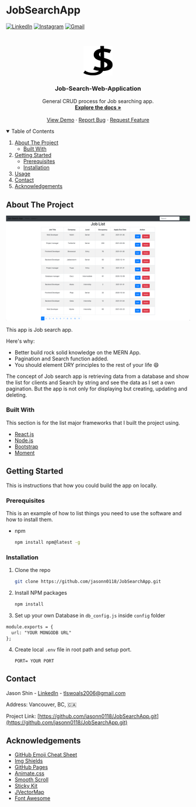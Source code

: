 # JobSearchApp 

<!-- PROJECT SHIELDS -->
<!--
*** I'm using markdown "reference style" links for readability.
*** Reference links are enclosed in brackets [ ] instead of parentheses ( ).
*** See the bottom of this document for the declaration of the reference variables
*** for contributors-url, forks-url, etc. This is an optional, concise syntax you may use.
*** https://www.markdownguide.org/basic-syntax/#reference-style-links
-->
[![LinkedIn][linkedin-shield]][linkedin-url]
[![Instagram][instagram-shield]][instagram-url]
[![Gmail][gmail-shield]](mailto:tlswoals2006@gmail.com?subject=[GitHub]%20Source%20Job%20Search%20App)


<!-- PROJECT LOGO -->
<br />
<p align="center">
  <a href="https://github.com/othneildrew/Best-README-Template">
    <img src="images/Jason_Logo.png" alt="Logo" width="80" height="80">
  </a>

  <h3 align="center">Job-Search-Web-Application</h3>

  <p align="center">
    General CRUD process for Job searching app.
    <br />
    <a href="https://github.com/jasonn0118/JobSearchApp.git"><strong>Explore the docs »</strong></a>
    <br />
    <br />
    <a href="https://github.com/jasonn0118/JobSearchApp.git">View Demo</a>
    ·
    <a href="https://github.com/jasonn0118/JobSearchApp/issues">Report Bug</a>
    ·
    <a href="https://github.com/jasonn0118/JobSearchApp/issues">Request Feature</a>
  </p>
</p>



<!-- TABLE OF CONTENTS -->
<details open="open">
  <summary>Table of Contents</summary>
  <ol>
    <li>
      <a href="#about-the-project">About The Project</a>
      <ul>
        <li><a href="#built-with">Built With</a></li>
      </ul>
    </li>
    <li>
      <a href="#getting-started">Getting Started</a>
      <ul>
        <li><a href="#prerequisites">Prerequisites</a></li>
        <li><a href="#installation">Installation</a></li>
      </ul>
    </li>
    <li><a href="#usage">Usage</a></li>
    <li><a href="#contact">Contact</a></li>
    <li><a href="#acknowledgements">Acknowledgements</a></li>
  </ol>
</details>



<!-- ABOUT THE PROJECT -->
## About The Project

[![Job Search app Index page][product-screenshot]](https://github.com/jasonn0118/JobSearchApp.git)

This app is Job search app. 

Here's why:
* Better build rock solid knowledge on the MERN App.
* Pagination and Search function added.
* You should element DRY principles to the rest of your life :smile:

The concept of Job search app is retrieving data from a database and show the list for clients and Search by string and see the data as I set a own pagination. But the app is not only for displaying but creating, updating and deleting.

### Built With

This section is for the list major frameworks that I built the project using. 

* [React.js](https://reactjs.org/)
* [Node.js](https://nodejs.org/en/)
* [Bootstrap](https://getbootstrap.com)
* [Moment](https://momentjs.com/)


<!-- GETTING STARTED -->
## Getting Started

This is instructions that how you could build the app on locally.


### Prerequisites

This is an example of how to list things you need to use the software and how to install them.
* npm
  ```sh
  npm install npm@latest -g
  ```

### Installation

1. Clone the repo
   ```sh
   git clone https://github.com/jasonn0118/JobSearchApp.git
   ```
2. Install NPM packages
   ```sh
   npm install
   ```
3. Set up your own Database in `db_config.js` inside `config` folder
  ```JS
  module.exports = {
    url: "YOUR MONGODB URL"
  };
  ```
4. Create local `.env` file in root path and setup port.
   ```JS
   PORT= YOUR PORT
   ```

<!-- CONTACT -->
## Contact

Jason Shin - [LinkedIn][linkedin-url] - tlswoals2006@gmail.com

Address: Vancouver, BC, 🇨🇦

Project Link: [https://github.com/jasonn0118/JobSearchApp.git](https://github.com/jasonn0118/JobSearchApp.git)


<!-- ACKNOWLEDGEMENTS -->
## Acknowledgements
* [GitHub Emoji Cheat Sheet](https://www.webpagefx.com/tools/emoji-cheat-sheet)
* [Img Shields](https://shields.io)
* [GitHub Pages](https://pages.github.com)
* [Animate.css](https://daneden.github.io/animate.css)
* [Smooth Scroll](https://github.com/cferdinandi/smooth-scroll)
* [Sticky Kit](http://leafo.net/sticky-kit)
* [JVectorMap](http://jvectormap.com)
* [Font Awesome](https://fontawesome.com)

<!-- MARKDOWN LINKS & IMAGES -->
<!-- https://www.markdownguide.org/basic-syntax/#reference-style-links -->
[linkedin-shield]: https://img.shields.io/badge/-LinkedIn-black.svg?style=for-the-badge&logo=linkedin&colorB=555
[linkedin-url]: https://www.linkedin.com/in/jasonshin0118/
[instagram-shield]: https://img.shields.io/badge/Instagram-E4405F?style=for-the-badge&logo=instagram&logoColor=white
[instagram-url]: https://www.instagram.com/jasonn_dev/
[gmail-shield]:https://img.shields.io/badge/Gmail-D14836?style=for-the-badge&logo=gmail&logoColor=white
[product-screenshot]: images/ScreenShot.png
